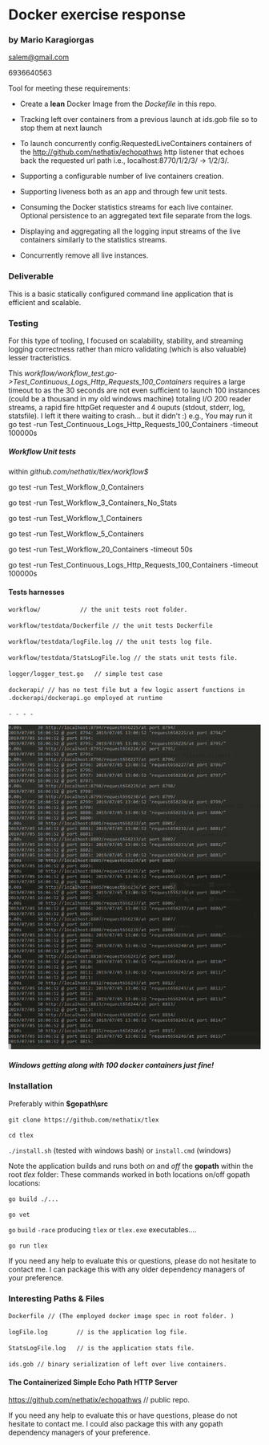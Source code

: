 # Docker exercise response #
### by Mario Karagiorgas ### 
salem@gmail.com

6936640563

Tool for meeting these requirements:

* Create a **lean** Docker Image from the *Dockefile* in this repo.

* Tracking left over containers from a previous launch at ids.gob file so to stop them at next launch

* To launch concurrently config.RequestedLiveContainers containers of the http://github.com/nethatix/echopathws http listener that echoes back the requested url path i.e., localhost:8770/1/2/3/ -> 1/2/3/.

* Supporting a configurable number of live containers creation. 

* Supporting liveness both as an app and through few unit tests.

* Consuming the Docker statistics streams for each live container. Optional persistence to an aggregated text file separate from the logs.

* Displaying and aggregating all the logging input streams of the live containers similarly to the statistics streams.

* Concurrently remove all live instances.

### Deliverable ###

This is a basic statically configured command line application that is efficient and scalable.

### Testing ### 

For this type of tooling, I focused on scalability, stability, and streaming logging correctness rather than micro validating (which is also valuable) lesser tracteristics. 

This *workflow/workflow_test.go->Test_Continuous_Logs_Http_Requests_100_Containers* requires a large timeout to as the 30 seconds are not even sufficient to launch 100 instances (could be a thousand in my old windows machine) totaling I/O 200 reader streams, a rapid fire httpGet requester and 4 ouputs (stdout, stderr, log, statsfile). I left it there waiting to crash... but it didn't :)
e.g., Υου may run it go test -run Test_Continuous_Logs_Http_Requests_100_Containers -timeout 100000s

##### Workflow Unit tests #####

within *github.com/nethatix/tlex/workflow$*

go test -run Test_Workflow_0_Containers

go test -run Test_Workflow_3_Containers_No_Stats

go test -run Test_Workflow_1_Containers

go test -run Test_Workflow_5_Containers

go test -run Test_Workflow_20_Containers -timeout 50s

go test -run Test_Continuous_Logs_Http_Requests_100_Containers -timeout 100000s

#### Tests harnesses ####

    workflow/           // the unit tests root folder.

    workflow/testdata/Dockerfile // the unit tests Dockerfile

    workflow/testdata/logFile.log // the unit tests log file. 

    workflow/testdata/StatsLogFile.log // the stats unit tests file.
    
    logger/logger_test.go   // simple test case
    
    dockerapi/ // has no test file but a few logic assert functions in .dockerapi/dockerapi.go employed at runtime

    - - - -
![Sreaming Flood](dockermgr.gif)
##### Windows getting along with 100 docker containers just fine! #####

### Installation ###

Preferably within **$gopath\src**

`git clone https://github.com/nethatix/tlex`

`cd tlex`

`./install.sh` (tested with windows bash) or `install.cmd` (windows)

Note the application builds and runs both *on* and *off* the **gopath** within the root *tlex* folder:
These commands worked in both locations on/off gopath locations:

`go build ./...` 

`go vet`

`go` `build` `-race` producing `tlex` or `tlex.exe` executables....

`go run tlex`

If you need any help to evaluate this or questions, please do not hesitate to contact me. I can package this with any older dependency managers of your preference.

### Interesting Paths & Files ###

    Dockerfile // (The employed docker image spec in root folder. )

    logFile.log        // is the application log file.

    StatsLogFile.log   // is the application stats file.

    ids.gob // binary serialization of left over live containers.

#### The Containerized Simple Echo Path HTTP Server ####

https://github.com/nethatix/echopathws // public repo.

If you need any help to evaluate this or have questions, please do not hesitate to contact me. I could also package this with any gopath dependency managers of your preference.